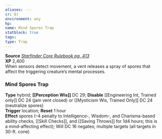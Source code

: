 ```yaml
---
aliases: ---
cr: 6)
environment: any
hp: 
name: Mind Spores Trap
statblock: true
tags: 
type: Trap
---
```

**Source** [_Starfinder Core Rulebook pg. 413_](https://paizo.com/products/btpy9ssr?Starfinder-Core-Rulebook)  
**XP** 2,400  
When sensors detect movement, a vent releases a spray of spores that affect the triggering creature’s mental processes.

### Mind Spores Trap

**Type** hybrid; **[[Perception Wis]]** DC 29; **Disable** [[Engineering Int, Trained only]] DC 24 (jam vent closed) or [[Mysticism Wis, Trained Only]] DC 24 (neutralize spores)  
**Trigger** location; **Reset** 1 hour  
**Effect** spores (–4 penalty to Intelligence-, Wisdom-, and Charisma-based ability checks, [[Skill Checks]], and [[Saving Throws]] for 1d4 hours; this is a mind-affecting effect); Will DC 16 negates; multiple targets (all targets in 30-ft. cone)